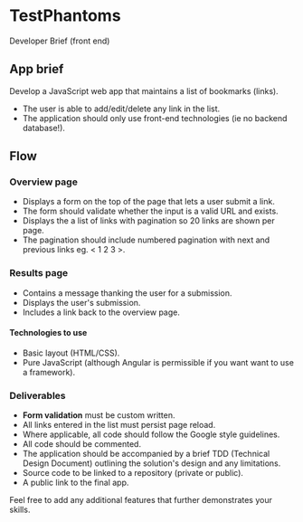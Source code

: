 # TestPhantoms

Developer Brief (front end)

## App brief

Develop a JavaScript web app that maintains a list of bookmarks (links).
 
- The user is able to add/edit/delete any link in the list.  
- The application should only use front-end technologies (ie no backend database!).

## Flow

### Overview page

- Displays a form on the top of the page that lets a user submit a link. 
- The form should validate whether the input is a valid URL and exists.
- Displays the a list of links with pagination so 20 links are shown per page. 
- The pagination should include numbered pagination with next and previous links eg. < 1 2 3 >.

### Results page

- Contains a message thanking the user for a submission.
- Displays the user's submission.
- Includes a link back to the overview page.

#### Technologies to use

- Basic layout (HTML/CSS).
- Pure JavaScript (although Angular is permissible if you want want to use a framework).

### Deliverables

- **Form validation** must be custom written.
- All links entered in the list must persist page reload.
- Where applicable, all code should follow the Google style guidelines.
- All code should be commented.
- The application should be accompanied by a brief TDD (Technical Design Document) outlining the solution's design and any limitations.
- Source code to be linked to a repository (private or public).
- A public link to the final app.

Feel free to add any additional features that further demonstrates your skills.
